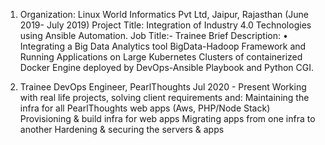  1. Organization: Linux World Informatics Pvt Ltd, Jaipur, Rajasthan (June 2019-
July 2019)
Project Title: Integration of Industry 4.0 Technologies using Ansible Automation.
Job Title:- Trainee
Brief Description:
• Integrating a Big Data Analytics tool BigData-Hadoop Framework and
Running Applications on Large Kubernetes Clusters of containerized
Docker Engine deployed by DevOps-Ansible Playbook and Python CGI.


2. Trainee DevOps Engineer, PearlThoughts Jul 2020 - Present
Working with real life projects, solving client requirements and:
Maintaining the infra for all PearlThoughts web apps (Aws, PHP/Node Stack)
Provisioning & build infra for web apps
Migrating apps from one infra to another
Hardening & securing the servers & apps
